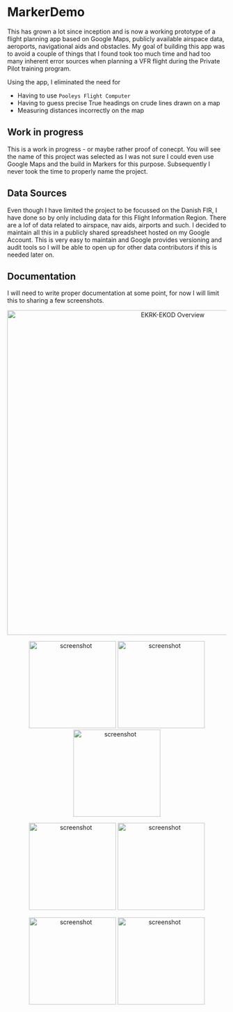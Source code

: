 # MarkerDemo
This has grown a lot since inception and is now a working prototype of a flight planning app based on Google Maps, publicly available airspace data, aeroports, navigational aids and obstacles. 
My goal of building this app was to avoid a couple of things that I found took too much time and had too many inherent error sources when planning a 
VFR flight during the Private Pilot training program.

Using the app, I eliminated the need for
- Having to use `Pooleys Flight Computer`
- Having to guess precise True headings on crude lines drawn on a map
- Measuring distances incorrectly on the map

## Work in progress
This is a work in progress - or maybe rather proof of conecpt. You will see the name of this project was selected as I was not sure I could even use
Google Maps and the build in Markers for this purpose. Subsequently I never took the time to properly name the project.

## Data Sources
Even though I have limited the project to be focussed on the Danish FIR, I have done so by only including data for this Flight Information Region.
There are a lof of data related to airspace, nav aids, airports and such. I decided to maintain all this in a publicly shared spreadsheet hosted on my 
Google Account. This is very easy to maintain and Google provides versioning and audit tools so I will be able to open up for other data contributors if this 
is needed later on.

## Documentation
I will need to write proper documentation at some point, for now I will limit this to sharing a few screenshots.

<p align="center">
<img width="745" alt="EKRK-EKOD Overview" src="https://user-images.githubusercontent.com/3058746/35767945-404e9b70-08f5-11e8-9a10-5045feaac228.jpg">
</p>

<p align="center">
<img width="200" alt="screenshot" src="https://user-images.githubusercontent.com/3058746/35767949-502f5c32-08f5-11e8-9ce5-8f9e8219f4b1.jpg">
<img width="200" alt="screenshot" src="https://user-images.githubusercontent.com/3058746/35767951-584e536e-08f5-11e8-859a-32d7441a01c0.jpg">
<img width="200" alt="screenshot" src="https://user-images.githubusercontent.com/3058746/35767954-62fc502c-08f5-11e8-885e-4d5aa960b910.jpg">
</p>

<p align="center">
<img width="200" alt="screenshot" src="https://user-images.githubusercontent.com/3058746/35767960-6f7f7478-08f5-11e8-88c9-aff0a4fe74e3.jpg">
<img width="200" alt="screenshot" src="https://user-images.githubusercontent.com/3058746/35767972-8053d910-08f5-11e8-8b57-136f5703f83e.jpg">
</p>

<p align="center">
<img width="200" alt="screenshot" src="https://user-images.githubusercontent.com/3058746/35767978-8ec9ce78-08f5-11e8-8b12-276f7646f8df.jpg">
<img width="200" alt="screenshot" src="https://user-images.githubusercontent.com/3058746/35767979-95e9a318-08f5-11e8-94d8-b472ff3de810.jpg">
</p>
